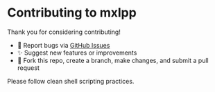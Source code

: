 # Contributing to mxlpp

Thank you for considering contributing!

- 🐛 Report bugs via [GitHub Issues](https://github.com/SarwerAhmedKhan/mxlpp1.1/issues)
- ✨ Suggest new features or improvements
- 🔀 Fork this repo, create a branch, make changes, and submit a pull request

Please follow clean shell scripting practices.
